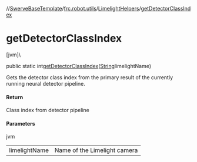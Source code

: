 //[SwerveBaseTemplate](../../../index.md)/[frc.robot.utils](../index.md)/[LimelightHelpers](index.md)/[getDetectorClassIndex](get-detector-class-index.md)

# getDetectorClassIndex

[jvm]\

public static int[getDetectorClassIndex](get-detector-class-index.md)([String](https://docs.oracle.com/javase/8/docs/api/java/lang/String.html)limelightName)

Gets the detector class index from the primary result of the currently running neural detector pipeline.

#### Return

Class index from detector pipeline

#### Parameters

jvm

| | |
|---|---|
| limelightName | Name of the Limelight camera |
